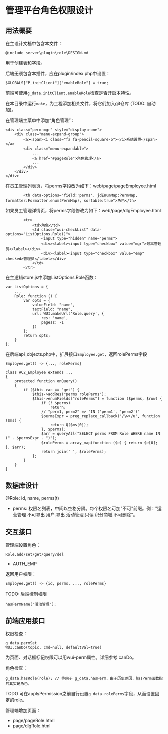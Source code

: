 # 管理平台角色权限设计

## 用法概要

在主设计文档中包含本文件：

	@include server\plugin\role\DESIGN.md

用于创建表和字段。

后端无须包含本插件，应在plugin/index.php中设置：

	$GLOBALS["P_initClient"]["enableRole"] = true;

前端可使用`g_data.initClient.enableRole`检查是否开启本特性。

在本目录中运行`make`，为工程添加相关文件，将它们加入git仓库 (TODO: 自动加)。

在管理端主菜单中添加“角色管理”：

	<div class="perm-mgr" style="display:none">
		<div class="menu-expand-group">
			<a><span><i class="fa fa-pencil-square-o"></i>系统设置</span></a>
			<div class="menu-expandable">
				...
				<a href="#pageRole">角色管理</a>
				...
			</div>
		</div>
	</div>

在员工管理列表页，将perms字段改为如下：web/page/pageEmployee.html

			<th data-options="field:'perms', jdEnumMap:PermMap, formatter:Formatter.enum(PermMap), sortable:true">角色</th>

如果员工管理详情页，将perms字段修改为如下：web/page/dlgEmployee.html

			<tr>
				<td>角色</td>
				<td class="wui-checkList" data-options="ListOptions.Role()">
					<input type="hidden" name="perms">
					<div><label><input type="checkbox" value="mgr">最高管理员</label></div>
					<div><label><input type="checkbox" value="emp" checked>管理员</label></div>
				</td>
			</tr>

在主逻辑store.js中添加ListOptions.Role函数：

	var ListOptions = {
		...
		Role: function () {
			var opts = {
				valueField: "name",
				textField: "name",
				url: WUI.makeUrl('Role.query', {
					res: 'name',
					pagesz: -1
				})
			};
			return opts;
		}
	};

在后端api_objects.php中，扩展接口`Employee.get`，返回rolePerms字段

	Employee.get() -> {..., rolePerms}

	class AC2_Employee extends ...
	{
		protected function onQuery()
		{
			if ($this->ac == "get") {
				$this->addRes("perms rolePerms");
				$this->enumFields["rolePerms"] = function ($perms, $row) {
					if (! $perms)
						return;
					// "perm1, perm2" => "IN ('perm1', 'perm2')"
					$permsExpr = preg_replace_callback('/\w+/u', function ($ms) {
						return Q($ms[0]);
					}, $perms);
					$arr = queryAll("SELECT perms FROM Role WHERE name IN (" . $permsExpr . ")");
					$rolePerms = array_map(function ($e) { return $e[0]; }, $arr);
					return join(' ', $rolePerms);
				};
			}
		}
	}

## 数据库设计

@Role: id, name, perms(t)

- perms: 权限名列表，中间以空格分隔。每个权限名可加"不可"前缀。例："运营管理 不可导出 用户.导出 活动管理.只读 积分商城.不可删除"。

## 交互接口

管理端设置角色：

	Role.add/set/get/query/del

- AUTH_EMP

返回用户权限：

	Employee.get() -> {id, perms, ..., rolePerms}

TODO: 后端控制权限

	hasPermName("活动管理");

## 前端应用接口

权限检查：

	g_data.permSet
	WUI.canDo(topic, cmd=null, defaultVal=true)

为页面、对话框标记权限可以用wui-perm属性。详细参考 canDo。

角色检查：

	g_data.hasRole(role); // 等同于 g_data.hasPerm，由于历史原因，hasPerm函数指的其实是角色。

TODO 可在applyPermission之前自行设置`g_data.rolePerms`字段，从而设置固定的role。

管理端增加页面：

- page/pageRole.html
- page/dlgRole.html

